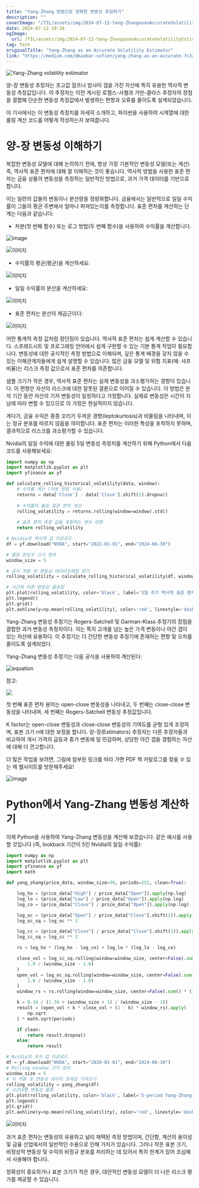 ```yaml
---
title: "Yang-Zhang 방법으로 정확한 변동성 추정하기"
description: ""
coverImage: "/TIL/assets/img/2024-07-12-Yang-ZhangasanAccurateVolatilityEstimator_0.png"
date: 2024-07-12 19:34
ogImage: 
  url: /TIL/assets/img/2024-07-12-Yang-ZhangasanAccurateVolatilityEstimator_0.png
tag: Tech
originalTitle: "Yang-Zhang as an Accurate Volatility Estimator"
link: "https://medium.com/@kaabar-sofien/yang-zhang-as-an-accurate-7c3a3650e3f6"
---
```




![Yang-Zhang volatility estimator](/TIL/assets/img/2024-07-12-Yang-ZhangasanAccurateVolatilityEstimator_0.png)

양-장 변동성 추정자는 초고값 점프나 밤사이 갭을 가진 자산에 특히 유용한 역사적 변동성 측정값입니다. 이 추정자는 이전 게시된 로젤스-사첼과 가만-클라스 추정자의 장점을 결합해 단순한 변동성 측정값에서 발생하는 편향과 오류를 줄이도록 설계되었습니다.

이 기사에서는 이 변동성 측정치를 자세히 소개하고, 파이썬을 사용하여 시계열에 대한 롤링 계산 코드를 어떻게 작성하는지 보여줍니다.

# 양-장 변동성 이해하기


<div class="content-ad"></div>

복잡한 변동성 모델에 대해 논의하기 전에, 항상 가장 기본적인 변동성 모델(또는 계산) 즉, 역사적 표준 편차에 대해 잘 이해하는 것이 좋습니다. 역사적 방법을 사용한 표준 편차는 금융 상품의 변동성을 측정하는 일반적인 방법으로, 과거 가격 데이터를 기반으로 합니다.

이는 일련의 값들의 변동이나 분산량을 정량화합니다. 금융에서는 일반적으로 일일 수익률이 그들의 평균 주변에서 얼마나 퍼져있는지를 측정합니다. 표준 편차를 계산하는 단계는 다음과 같습니다:

- 차분(첫 번째 함수) 또는 로그 방법(두 번째 함수)을 사용하여 수익률을 계산합니다.

![image](/TIL/assets/img/2024-07-12-Yang-ZhangasanAccurateVolatilityEstimator_1.png)

<div class="content-ad"></div>


![이미지](/TIL/assets/img/2024-07-12-Yang-ZhangasanAccurateVolatilityEstimator_2.png)

- 수익률의 평균(평균)을 계산하세요:

![이미지](/TIL/assets/img/2024-07-12-Yang-ZhangasanAccurateVolatilityEstimator_3.png)

- 일일 수익률의 분산을 계산하세요:


<div class="content-ad"></div>


![이미지](/TIL/assets/img/2024-07-12-Yang-ZhangasanAccurateVolatilityEstimator_4.png)

- 표준 편차는 분산의 제곱근이다:

![이미지](/TIL/assets/img/2024-07-12-Yang-ZhangasanAccurateVolatilityEstimator_5.png)

어떤 통계적 측정 값처럼 장단점이 있습니다. 역사적 표준 편차는 쉽게 계산할 수 있습니다. 스프레드시트 및 프로그래밍 언어에서 쉽게 구현할 수 있는 기본 통계 작업이 필요합니다. 변동성에 대한 공식적인 측정 방법으로 이해되며, 깊은 통계 배경을 갖지 않을 수 있는 이해관계자들에게 쉽게 설명할 수 있습니다. 많은 금융 모델 및 위험 지표(예: 샤프 비율)는 리스크 측정 값으로서 표준 편차를 의존합니다.


<div class="content-ad"></div>

샘플 크기가 작은 경우, 역사적 표준 편차는 실제 변동성을 과소평가하는 경향이 있습니다. 이 편향은 자산의 리스크에 대한 잘못된 결론으로 이어질 수 있습니다. 이 방법은 분석 기간 동안 자산의 기저 변동성이 일정하다고 가정합니다. 실제로 변동성은 시간이 지남에 따라 변할 수 있으므로 이 가정은 현실적이지 않습니다.

게다가, 금융 수익은 종종 꼬리가 두꺼운 경향(leptokurtosis)과 비뚤림을 나타내며, 이는 정규 분포를 따르지 않음을 의미합니다. 표준 편차는 이러한 특성을 포착하지 못하며, 결과적으로 리스크를 과소평가할 수 있습니다.

Nvidia의 일일 수익에 대한 롤링 5일 변동성 측정치를 계산하기 위해 Python에서 다음 코드를 사용해보세요:

```python
import numpy as np
import matplotlib.pyplot as plt
import yfinance as yf

def calculate_rolling_historical_volatility(data, window):
    # 수익률 계산 (차분 방법 사용)
    returns = data['Close'] - data['Close'].shift(1).dropna()
    
    # 수익률의 롤링 표준 편차 계산
    rolling_volatility = returns.rolling(window=window).std()
    
    # 표준 편차 측정 값을 포함하는 변수 반환
    return rolling_volatility

# Nvidia의 역사적 값 다운로드
df = yf.download("NVDA", start="2022-01-01", end="2024-06-30")

# 롤링 윈도우 크기 정의
window_size = 5

# 공식 적용 및 변동성 데이터프레임 얻기
rolling_volatility = calculate_rolling_historical_volatility(df, window=window_size)

# 시간에 따른 변동성 플로팅
plt.plot(rolling_volatility, color='black', label='5일 주기 역사적 표준 편차')
plt.legend()
plt.grid()
plt.axhline(y=np.mean(rolling_volatility), color='red', linestyle='dashed')
```

<div class="content-ad"></div>

Yang-Zhang 변동성 추정기는 Rogers-Satchell 및 Garman-Klass 추정기의 장점을 결합한 과거 변동성 측정치이다. 이는 특히 고개를 넘는 높은 가격 변동이나 야간 갭이 있는 자산에 유용하다. 이 추정기는 더 간단한 변동성 추정기에 존재하는 편향 및 오차를 줄이도록 설계되었다.

Yang-Zhang 변동성 추정기는 다음 공식을 사용하여 계산된다:

![equation](/TIL/assets/img/2024-07-12-Yang-ZhangasanAccurateVolatilityEstimator_6.png)

참고:

<div class="content-ad"></div>

<img src="/TIL/assets/img/2024-07-12-Yang-ZhangasanAccurateVolatilityEstimator_7.png" />

첫 번째 표준 편차 용어는 open-close 변동성을 나타내고, 두 번째는 close-close 변동성을 나타내며, 세 번째는 Rogers-Satchell 변동성 추정값입니다.

K factor는 open-close 변동성과 close-close 변동성의 기여도를 균형 있게 조정하며, 표본 크기 n에 대한 보정을 합니다. 양-장(Estimators) 추정자는 다른 추정자들과 비교하여 개시 가격의 급등과 종가 변동에 덜 민감하며, 상당한 야간 갭을 경험하는 자산에 대해 더 견고합니다.

더 많은 작업을 보려면, 그림에 첨부된 링크를 따라 가면 PDF 책 카탈로그를 찾을 수 있는 제 웹사이트를 방문해주세요!

<div class="content-ad"></div>


![image](/TIL/assets/img/2024-07-12-Yang-ZhangasanAccurateVolatilityEstimator_8.png)

# Python에서 Yang-Zhang 변동성 계산하기

이제 Python을 사용하여 Yang-Zhang 변동성을 계산해 보겠습니다. 같은 예시를 사용할 것입니다 (즉, lookback 기간이 5인 Nvidia의 일일 수익률):

```python
import numpy as np
import matplotlib.pyplot as plt
import yfinance as yf
import math

def yang_zhang(price_data, window_size=30, periods=252, clean=True):

    log_ho = (price_data["High"] / price_data["Open"]).apply(np.log)
    log_lo = (price_data["Low"] / price_data["Open"]).apply(np.log)
    log_co = (price_data["Close"] / price_data["Open"]).apply(np.log)

    log_oc = (price_data["Open"] / price_data["Close"].shift(1)).apply(np.log)
    log_oc_sq = log_oc ** 2

    log_cc = (price_data["Close"] / price_data["Close"].shift(1)).apply(np.log)
    log_cc_sq = log_cc ** 2

    rs = log_ho * (log_ho - log_co) + log_lo * (log_lo - log_co)

    close_vol = log_cc_sq.rolling(window=window_size, center=False).sum() * (
        1.0 / (window_size - 1.0)
    )
    open_vol = log_oc_sq.rolling(window=window_size, center=False).sum() * (
        1.0 / (window_size - 1.0)
    )
    window_rs = rs.rolling(window=window_size, center=False).sum() * (1.0 / (window_size - 1.0))

    k = 0.34 / (1.34 + (window_size + 1) / (window_size - 1))
    result = (open_vol + k * close_vol + (1 - k) * window_rs).apply(
        np.sqrt
    ) * math.sqrt(periods)

    if clean:
        return result.dropna()
    else:
        return result

# Nvidia의 과거 값 다운로드
df = yf.download("NVDA", start="2020-01-01", end="2024-06-30")
# Rolling window 크기 정의
window_size = 5
# 식 적용 및 변동성 데이터 프레임 가져오기
rolling_volatility = yang_zhang(df)
# 시간대별 변동성 플롯
plt.plot(rolling_volatility, color='black', label='5-period Yang-Zhang 변동성')
plt.legend()
plt.grid()
plt.axhline(y=np.mean(rolling_volatility), color='red', linestyle='dashed)
```


<div class="content-ad"></div>

![이미지](/TIL/assets/img/2024-07-12-Yang-ZhangasanAccurateVolatilityEstimator_9.png)

과거 표준 편차는 변동성의 유용하고 널리 채택된 측정 방법이며, 간단함, 계산의 용이성 및 금융 산업에서의 일반적인 수용으로 인해 가치가 있습니다. 그러나 작은 표본 크기, 비정상적 변동성 및 수익의 비정규 분포를 처리하는 데 있어서 특히 한계가 있어 조심해서 사용해야 합니다.

정확성이 중요하거나 표본 크기가 작은 경우, 대안적인 변동성 모델이 더 나은 리스크 평가를 제공할 수 있습니다.